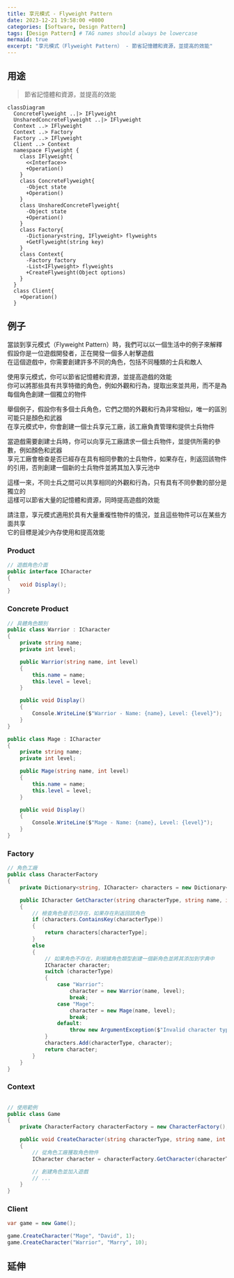 ```yaml
---
title: 享元模式 - Flyweight Pattern
date: 2023-12-21 19:58:00 +0800
categories: [Software, Design Pattern]
tags: [Design Pattern] # TAG names should always be lowercase
mermaid: true
excerpt: "享元模式（Flyweight Pattern） - 節省記憶體和資源，並提高的效能"
---
```


## 用途

> 節省記憶體和資源，並提高的效能

```mermaid
classDiagram
  ConcreteFlyweight ..|> IFlyweight
  UnsharedConcreteFlyweight ..|> IFlyweight
  Context ..> IFlyweight
  Context ..> Factory
  Factory ..> IFlyweight
  Client ..> Context
  namespace Flyweight {
    class IFlyweight{
      <<Interface>>
      +Operation()
    }
    class ConcreteFlyweight{
      -Object state
      +Operation()
    }
    class UnsharedConcreteFlyweight{
      -Object state
      +Operation()
    }
    class Factory{
      -Dictionary<string, IFlyweight> flyweights
      +GetFlyweight(string key)
    }
    class Context{
      -Factory factory
      -List<IFlyweight> flyweights
      +CreateFlyweight(Object options)
    }
  }
  class Client{
    +Operation()
  }

```

## 例子

當談到享元模式（Flyweight Pattern）時，我們可以以一個生活中的例子來解釋<br>
假設你是一位遊戲開發者，正在開發一個多人射擊遊戲<br>
在這個遊戲中，你需要創建許多不同的角色，包括不同種類的士兵和敵人<br>

使用享元模式，你可以節省記憶體和資源，並提高遊戲的效能<br>
你可以將那些具有共享特徵的角色，例如外觀和行為，提取出來並共用，而不是為每個角色創建一個獨立的物件<br>

舉個例子，假設你有多個士兵角色，它們之間的外觀和行為非常相似，唯一的區別可能只是顏色和武器<br>
在享元模式中，你會創建一個士兵享元工廠，該工廠負責管理和提供士兵物件<br>

當遊戲需要創建士兵時，你可以向享元工廠請求一個士兵物件，並提供所需的參數，例如顏色和武器<br>
享元工廠會檢查是否已經存在具有相同參數的士兵物件，如果存在，則返回該物件的引用，否則創建一個新的士兵物件並將其加入享元池中<br>

這樣一來，不同士兵之間可以共享相同的外觀和行為，只有具有不同參數的部分是獨立的<br>
這樣可以節省大量的記憶體和資源，同時提高遊戲的效能<br>

請注意，享元模式適用於具有大量重複性物件的情況，並且這些物件可以在某些方面共享<br>
它的目標是減少內存使用和提高效能<br>

### Product

```cs
// 遊戲角色介面
public interface ICharacter
{
    void Display();
}
```

### Concrete Product

```cs
// 具體角色類別
public class Warrior : ICharacter
{
    private string name;
    private int level;

    public Warrior(string name, int level)
    {
        this.name = name;
        this.level = level;
    }

    public void Display()
    {
        Console.WriteLine($"Warrior - Name: {name}, Level: {level}");
    }
}
```

```cs
public class Mage : ICharacter
{
    private string name;
    private int level;

    public Mage(string name, int level)
    {
        this.name = name;
        this.level = level;
    }

    public void Display()
    {
        Console.WriteLine($"Mage - Name: {name}, Level: {level}");
    }
}
```

### Factory

```cs
// 角色工廠
public class CharacterFactory
{
    private Dictionary<string, ICharacter> characters = new Dictionary<string, ICharacter>();

    public ICharacter GetCharacter(string characterType, string name, int level)
    {
        // 檢查角色是否已存在，如果存在則返回該角色
        if (characters.ContainsKey(characterType))
        {
            return characters[characterType];
        }
        else
        {
            // 如果角色不存在，則根據角色類型創建一個新角色並將其添加到字典中
            ICharacter character;
            switch (characterType)
            {
                case "Warrior":
                    character = new Warrior(name, level);
                    break;
                case "Mage":
                    character = new Mage(name, level);
                    break;
                default:
                    throw new ArgumentException($"Invalid character type: {characterType}");
            }
            characters.Add(characterType, character);
            return character;
        }
    }
}
```

### Context

```cs

// 使用範例
public class Game
{
    private CharacterFactory characterFactory = new CharacterFactory();

    public void CreateCharacter(string characterType, string name, int level)
    {
        // 從角色工廠獲取角色物件
        ICharacter character = characterFactory.GetCharacter(characterType, name, level);

        // 創建角色並加入遊戲
        // ...
    }
}
```

### Client

```cs
var game = new Game();

game.CreateCharacter("Mage", "David", 1);
game.CreateCharacter("Warrior", "Marry", 10);
```

## 延伸
